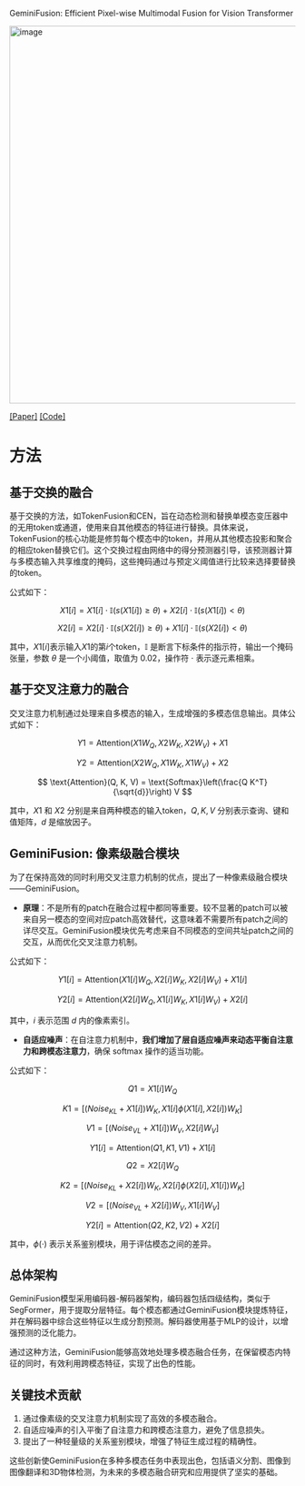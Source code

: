 GeminiFusion: Efficient Pixel-wise Multimodal Fusion for Vision Transformer

<img width="664" alt="image" src="https://github.com/icey-zhang/notebook/assets/54712081/b4372f5f-7e8a-48dc-9f50-80ba946b7521">

[[Paper]](https://arxiv.org/abs/2406.01210) [[Code]](https://github.com/JiaDingCN/GeminiFusion)

# 方法

## 基于交换的融合
基于交换的方法，如TokenFusion和CEN，旨在动态检测和替换单模态变压器中的无用token或通道，使用来自其他模态的特征进行替换。具体来说，TokenFusion的核心功能是修剪每个模态中的token，并用从其他模态投影和聚合的相应token替换它们。这个交换过程由网络中的得分预测器引导，该预测器计算与多模态输入共享维度的掩码，这些掩码通过与预定义阈值进行比较来选择要替换的token。

公式如下：

$$
X1[i] = X1[i] \cdot \mathbb{I}(s(X1[i]) \geq \theta) + X2[i] \cdot \mathbb{I}(s(X1[i]) < \theta)
$$

$$
X2[i] = X2[i] \cdot \mathbb{I}(s(X2[i]) \geq \theta) + X1[i] \cdot \mathbb{I}(s(X2[i]) < \theta)
$$

其中，$`X1[i]`$表示输入$`X1`$的第$`i`$个token，$`\mathbb{I}`$ 是断言下标条件的指示符，输出一个掩码张量，参数 $\theta$ 是一个小阈值，取值为 0.02，操作符 $\cdot$ 表示逐元素相乘。

## 基于交叉注意力的融合
交叉注意力机制通过处理来自多模态的输入，生成增强的多模态信息输出。具体公式如下：

$$
Y1 = \text{Attention}(X1 W_Q, X2 W_K, X2 W_V) + X1
$$

$$
Y2 = \text{Attention}(X2 W_Q, X1 W_K, X1 W_V) + X2
$$

$$
\text{Attention}(Q, K, V) = \text{Softmax}\left(\frac{Q K^T}{\sqrt{d}}\right) V
$$

其中，$`X1`$ 和 $`X2`$ 分别是来自两种模态的输入token，$`Q, K, V`$ 分别表示查询、键和值矩阵，$`d`$ 是缩放因子。

## GeminiFusion: 像素级融合模块
为了在保持高效的同时利用交叉注意力机制的优点，提出了一种像素级融合模块——GeminiFusion。

- **原理**：不是所有的patch在融合过程中都同等重要。较不显著的patch可以被来自另一模态的空间对应patch高效替代，这意味着不需要所有patch之间的详尽交互。GeminiFusion模块优先考虑来自不同模态的空间共址patch之间的交互，从而优化交叉注意力机制。

公式如下：

$$
Y1[i] = \text{Attention}(X1[i] W_Q, X2[i] W_K, X2[i] W_V) + X1[i]
$$

$$
Y2[i] = \text{Attention}(X2[i] W_Q, X1[i] W_K, X1[i] W_V) + X2[i]
$$

其中，$`i`$ 表示范围 $`d`$ 内的像素索引。

- **自适应噪声**：在自注意力机制中，**我们增加了层自适应噪声来动态平衡自注意力和跨模态注意力**，确保 softmax 操作的适当功能。

公式如下：

$$
Q1 = X1[i] W_Q
$$

$$
K1 = [(Noise_{KL} + X1[i]) W_K, X1[i] \phi(X1[i], X2[i]) W_K]
$$

$$
V1 = [(Noise_{VL} + X1[i]) W_V, X2[i] W_V]
$$

$$
Y1[i] = \text{Attention}(Q1, K1, V1) + X1[i]
$$

$$
Q2 = X2[i] W_Q
$$

$$
K2 = [(Noise_{KL} + X2[i]) W_K, X2[i] \phi(X2[i], X1[i]) W_K]
$$

$$
V2 = [(Noise_{VL} + X2[i]) W_V, X1[i] W_V]
$$

$$
Y2[i] = \text{Attention}(Q2, K2, V2) + X2[i]
$$

其中，$`\phi(·)`$ 表示关系鉴别模块，用于评估模态之间的差异。

## 总体架构
GeminiFusion模型采用编码器-解码器架构，编码器包括四级结构，类似于SegFormer，用于提取分层特征。每个模态都通过GeminiFusion模块提炼特征，并在解码器中综合这些特征以生成分割预测。解码器使用基于MLP的设计，以增强预测的泛化能力。

通过这种方法，GeminiFusion能够高效地处理多模态融合任务，在保留模态内特征的同时，有效利用跨模态特征，实现了出色的性能。

## 关键技术贡献
1. 通过像素级的交叉注意力机制实现了高效的多模态融合。
2. 自适应噪声的引入平衡了自注意力和跨模态注意力，避免了信息损失。
3. 提出了一种轻量级的关系鉴别模块，增强了特征生成过程的精确性。

这些创新使GeminiFusion在多种多模态任务中表现出色，包括语义分割、图像到图像翻译和3D物体检测，为未来的多模态融合研究和应用提供了坚实的基础。




